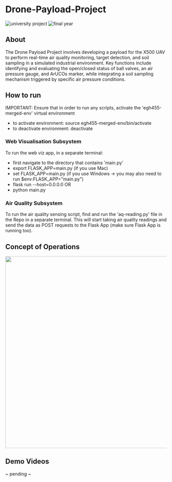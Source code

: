 # Drone-Payload-Project

![university project](https://img.shields.io/badge/university%20project-1E90FF)
![final year](https://img.shields.io/badge/final%20year-8A2BE2)

## About
The Drone Payload Project involves developing a payload for the X500 UAV to perform real-time air quality monitoring, target detection, and soil sampling in a simulated industrial environment. Key functions include identifying and evaluating the open/closed status of ball valves, an air pressure gauge, and ArUCOs marker, while integrating a soil sampling mechanism triggered by specific air pressure conditions.

## How to run
IMPORTANT: Ensure that in order to run any scripts, activate the 'egh455-merged-env' virtual environment
* to activate environment: source egh455-merged-env/bin/activate
* to deactivate environment: deactivate

### Web Visualisation Subsystem
To run the web viz app, in a separate terminal:
* first navigate to the directory that contains 'main.py'
* export FLASK_APP=main.py (if you use Mac)
* set FLASK_APP=main.py (if you use Windows -> you may also need to run $env:FLASK_APP="main.py")
* flask run --host=0.0.0.0
OR 
* python main.py

### Air Quality Subsystem
To run the air quality sensing script, find and run the 'aq-reading.py' file in the Repo in a separate terminal. This will start taking air quality readings and send the data as POST requests to the Flask App (make sure Flask App is running too).

## Concept of Operations
<img src="https://github.com/user-attachments/assets/e5febf42-d247-47a8-80db-e96a0040c40f" width="600" />

## Demo Videos
~ pending ~

